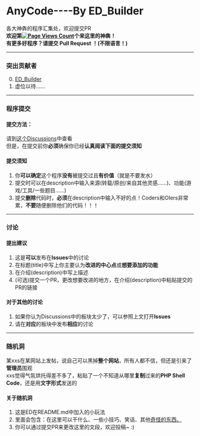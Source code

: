 # AnyCode----By ED_Builder
各大神犇的程序汇集处，欢迎提交PR  
**欢迎第[![Page Views Count](https://badges.toozhao.com/badges/01HDNMJSFWW6N8NC50VQ19STBA/blue.svg)](https://badges.toozhao.com/stats/01HDNMJSFWW6N8NC50VQ19STBA "Get your own page views count badge on badges.toozhao.com")个来这里的神犇！  
有更多好程序？请提交 Pull Request ！(不限语言！)**

---
### 突出贡献者
0. [ED_Builder](https://github.com/Explorers874)
1. 虚位以待……

---
### 程序提交
#### 提交方法：
请到[这个Discussions](https://github.com/Explorers874/AnyCode/discussions/4)中查看  
但是，在提交前你**必须**确保你已经**认真阅读下面的提交须知**
#### 提交须知
1. 你**可以确定**这个程序**没有**被提交过且**有价值**（就是不要发水）
2. 提交时可以在description中输入来源(转载/原创/来自其他灵感......)、功能(游戏/工具/一些题目......)
3. 提交**删除**代码时，**必须**在description中输入不好的点！Coders和OIers非常累，**不要**随便删除他们的代码！！！

---
### 讨论
#### 提出建议
1. 这是**可以**发布在**Issues**中的讨论
2. 在标题(title)中写上你主要认为**改进的中心点**或**想要添加的功能**
3. 在介绍(description)中写上描述
4. (可选)提交一个PR，更改想要改进的地方，在介绍(description)中粘贴提交的PR的链接
#### 对于其他的讨论
1. 如果你认为Discussions中的板块太少了，可以参照上文打开**Issues**
2. 请在**对应**的板块中发布**相应**的讨论
---
### 随机洞
某xxs在某网站上发帖，说自己可以黑掉**整个网站**，所有人都不信，但还是引来了**管理员**围观  
xxs觉得气氛烘托得差不多了，粘贴了一个不知道从哪里**复制**过来的**PHP Shell Code**，还是用**文字形式**发送的
#### 关于随机洞
1. 这是ED在README.md中加入的小玩法
2. 里面会包含：在这里可以干什么、一些小技巧、笑话、其他[奇怪的东西](https://www.bilibili.com/video/BV1GJ411x7h7)[。](https://www.luogu.com.cn/paste/dx5c2gm7)
3. 你可以通过提交PR来更改这里的文段，欢迎投稿~ :)
[](哎呀呀，被你发现了，如果你看到了这行文字，说明你正在查看README.md的源码。你就会从这里抢先进入解密剪切板！)
